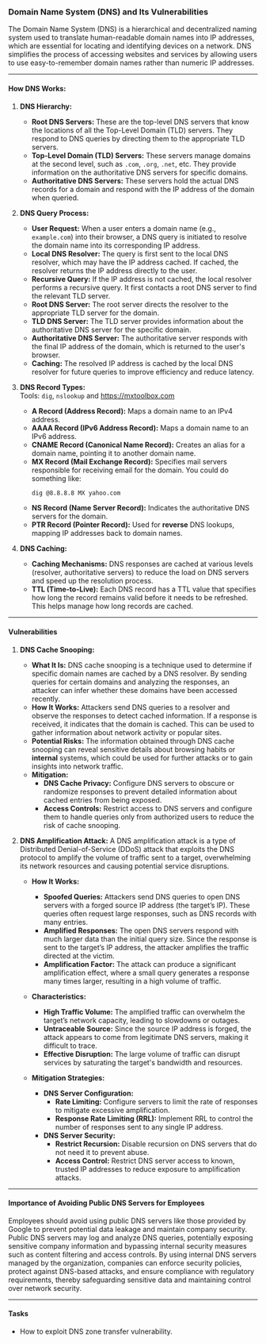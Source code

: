 ### Domain Name System (DNS) and Its Vulnerabilities

The Domain Name System (DNS) is a hierarchical and decentralized naming system used to translate human-readable domain names into IP addresses, which are essential for locating and identifying devices on a network. DNS simplifies the process of accessing websites and services by allowing users to use easy-to-remember domain names rather than numeric IP addresses.

---
#### How DNS Works:

1. **DNS Hierarchy:**
    - **Root DNS Servers:** 
	      These are the top-level DNS servers that know the locations of all the Top-Level Domain (TLD) servers. They respond to DNS queries by directing them to the appropriate TLD servers.
    - **Top-Level Domain (TLD) Servers:** 
	      These servers manage domains at the second level, such as `.com`, `.org`, `.net`, etc. They provide information on the authoritative DNS servers for specific domains.
    - **Authoritative DNS Servers:** 
	      These servers hold the actual DNS records for a domain and respond with the IP address of the domain when queried.

2. **DNS Query Process:**
    - **User Request:**
	      When a user enters a domain name (e.g., `example.com`) into their browser, a DNS query is initiated to resolve the domain name into its corresponding IP address.
    - **Local DNS Resolver:**
	      The query is first sent to the local DNS resolver, which may have the IP address cached. If cached, the resolver returns the IP address directly to the user.
    - **Recursive Query:**
	      If the IP address is not cached, the local resolver performs a recursive query. It first contacts a root DNS server to find the relevant TLD server.
    - **Root DNS Server:**
	      The root server directs the resolver to the appropriate TLD server for the domain.
    - **TLD DNS Server:** 
	      The TLD server provides information about the authoritative DNS server for the specific domain.
    - **Authoritative DNS Server:** 
	      The authoritative server responds with the final IP address of the domain, which is returned to the user's browser.
    - **Caching:** 
	      The resolved IP address is cached by the local DNS resolver for future queries to improve efficiency and reduce latency.

3. **DNS Record Types:**  
	Tools: `dig`, `nslookup` and https://mxtoolbox.com
    - **A Record (Address Record):**
	      Maps a domain name to an IPv4 address.
    - **AAAA Record (IPv6 Address Record):**
	      Maps a domain name to an IPv6 address.
    - **CNAME Record (Canonical Name Record):**
	      Creates an alias for a domain name, pointing it to another domain name.
    - **MX Record (Mail Exchange Record):** 
	      Specifies mail servers responsible for receiving email for the domain.
	      You could do something like:
		```bash
		dig @8.8.8.8 MX yahoo.com
		```
    - **NS Record (Name Server Record):** 
	      Indicates the authoritative DNS servers for the domain.
    - **PTR Record (Pointer Record):** 
	      Used for **reverse** DNS lookups, mapping IP addresses back to domain names.

4. **DNS Caching:**
    - **Caching Mechanisms:**
		DNS responses are cached at various levels (resolver, authoritative servers) to reduce the load on DNS servers and speed up the resolution process.
    - **TTL (Time-to-Live):** 
	      Each DNS record has a TTL value that specifies how long the record remains valid before it needs to be refreshed. This helps manage how long records are cached.

---
#### Vulnerabilities

1. **DNS Cache Snooping:**
	- **What It Is:**
		DNS cache snooping is a technique used to determine if specific domain names are cached by a DNS resolver. By sending queries for certain domains and analyzing the responses, an attacker can infer whether these domains have been accessed recently.
	- **How It Works:** 
		Attackers send DNS queries to a resolver and observe the responses to detect cached information. If a response is received, it indicates that the domain is cached. This can be used to gather information about network activity or popular sites.
	- **Potential Risks:**
		The information obtained through DNS cache snooping can reveal sensitive details about browsing habits or **internal** systems, which could be used for further attacks or to gain insights into network traffic.
	- **Mitigation:**
	    - **DNS Cache Privacy:**
			Configure DNS servers to obscure or randomize responses to prevent detailed information about cached entries from being exposed.
	    - **Access Controls:**
		    Restrict access to DNS servers and configure them to handle queries only from authorized users to reduce the risk of cache snooping.

2. **DNS Amplification Attack:**
	A DNS amplification attack is a type of Distributed Denial-of-Service (DDoS) attack that exploits the DNS protocol to amplify the volume of traffic sent to a target, overwhelming its network resources and causing potential service disruptions.
	- **How It Works:**
	    - **Spoofed Queries:** 
		    Attackers send DNS queries to open DNS servers with a forged source IP address (the target’s IP). These queries often request large responses, such as DNS records with many entries.
	    - **Amplified Responses:** 
		    The open DNS servers respond with much larger data than the initial query size. Since the response is sent to the target’s IP address, the attacker amplifies the traffic directed at the victim.
	    - **Amplification Factor:** 
			The attack can produce a significant amplification effect, where a small query generates a response many times larger, resulting in a high volume of traffic.
	
	- **Characteristics:**
	    - **High Traffic Volume:** 
		    The amplified traffic can overwhelm the target’s network capacity, leading to slowdowns or outages.
	    - **Untraceable Source:**
		    Since the source IP address is forged, the attack appears to come from legitimate DNS servers, making it difficult to trace.
	    - **Effective Disruption:**
		    The large volume of traffic can disrupt services by saturating the target's bandwidth and resources.
	
	- **Mitigation Strategies:**
	    - **DNS Server Configuration:**
	        - **Rate Limiting:**
		        Configure servers to limit the rate of responses to mitigate excessive amplification.
	        - **Response Rate Limiting (RRL):**
		        Implement RRL to control the number of responses sent to any single IP address.
	    - **DNS Server Security:**
	        - **Restrict Recursion:**
		        Disable recursion on DNS servers that do not need it to prevent abuse.
	        - **Access Control:**
		        Restrict DNS server access to known, trusted IP addresses to reduce exposure to amplification attacks.

---
#### Importance of Avoiding Public DNS Servers for Employees

Employees should avoid using public DNS servers like those provided by Google to prevent potential data leakage and maintain company security. Public DNS servers may log and analyze DNS queries, potentially exposing sensitive company information and bypassing internal security measures such as content filtering and access controls. By using internal DNS servers managed by the organization, companies can enforce security policies, protect against DNS-based attacks, and ensure compliance with regulatory requirements, thereby safeguarding sensitive data and maintaining control over network security.

---
#### Tasks
- How to exploit DNS zone transfer vulnerability.
